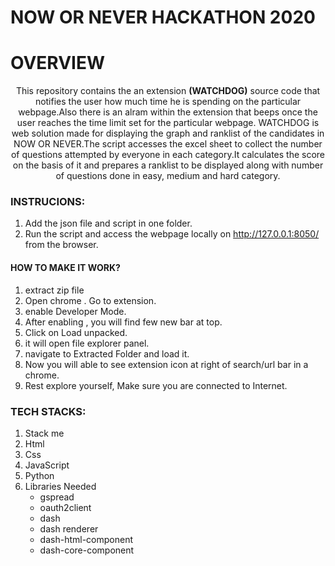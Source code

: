 # NOW OR NEVER HACKATHON 2020

# OVERVIEW

<p align="center">
This repository contains the an extension <strong>(WATCHDOG)</strong> source code that notifies the user how much time he is spending on the particular webpage.Also there is an alram within the extension that beeps once the user reaches the time limit set for the particular webpage. 
WATCHDOG is web solution made for displaying the graph and ranklist of the candidates in NOW OR NEVER.The script accesses the excel sheet to collect the number of questions attempted by everyone in each category.It calculates the score on the basis of it and prepares a ranklist to be displayed along with number of questions done in easy, medium and hard category.
</p>

### INSTRUCIONS:
1. Add the json file and script in one folder. 
2. Run the script and access the webpage locally on  http://127.0.0.1:8050/ from the browser.

#### HOW TO MAKE IT WORK?
1) extract zip file
2) Open chrome . Go to extension.
3) enable Developer Mode.
4) After enabling , you will find few new bar at top.
5) Click on Load unpacked.
6) it will open file explorer panel.
7) navigate to Extracted Folder and load it.
8) Now you will able to see extension icon at right of search/url bar in a chrome.
9) Rest explore yourself, Make sure you are connected to Internet.

### TECH STACKS:
1. Stack me
2. Html
3. Css
3. JavaScript
5. Python
6. Libraries Needed
     * gspread 
     * oauth2client
     * dash
     * dash renderer
     * dash-html-component
     * dash-core-component
     


